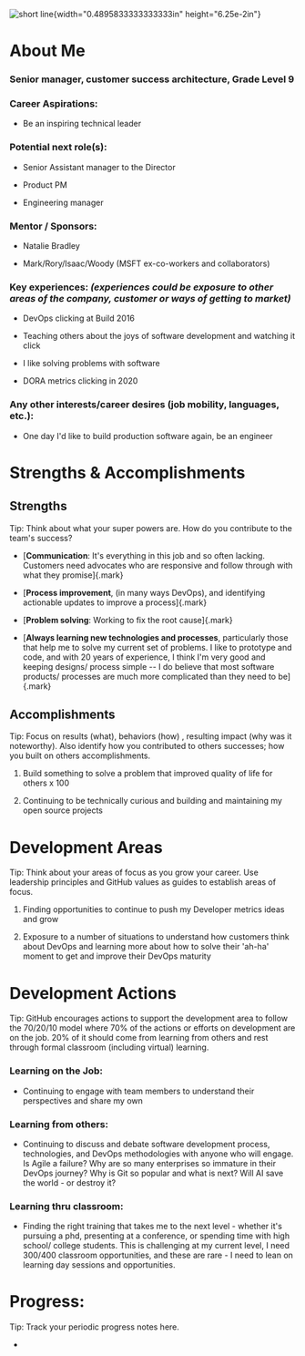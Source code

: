 ![short line](media/image1.png){width="0.4895833333333333in"
height="6.25e-2in"}

# About Me

### Senior manager, customer success architecture, Grade Level 9

### Career Aspirations:

- Be an inspiring technical leader

### Potential next role(s):

- Senior Assistant manager to the Director

- Product PM

- Engineering manager

### Mentor / Sponsors:

- Natalie Bradley

- Mark/Rory/Isaac/Woody (MSFT ex-co-workers and collaborators)

### Key experiences: *(experiences could be exposure to other areas of the company, customer or ways of getting to market)* 

- DevOps clicking at Build 2016

- Teaching others about the joys of software development and watching it
  click

- I like solving problems with software

- DORA metrics clicking in 2020

### Any other interests/career desires (job mobility, languages, etc.):

- One day I'd like to build production software again, be an engineer

# Strengths & Accomplishments

## Strengths

Tip: Think about what your super powers are. How do you contribute to
the team's success?

- [**Communication**: It's everything in this job and so often lacking.
  Customers need advocates who are responsive and follow through with
  what they promise]{.mark}

- [**Process improvement**, (in many ways DevOps), and identifying
  actionable updates to improve a process]{.mark}

- [**Problem solving**: Working to fix the root cause]{.mark}

- [**Always learning new technologies and processes**, particularly
  those that help me to solve my current set of problems. I like to
  prototype and code, and with 20 years of experience, I think I'm very
  good and keeping designs/ process simple -- I do believe that most
  software products/ processes are much more complicated than they need
  to be]{.mark}

## Accomplishments

Tip: Focus on results (what), behaviors (how) , resulting impact (why
was it noteworthy). Also identify how you contributed to others
successes; how you built on others accomplishments.

1.  Build something to solve a problem that improved quality of life for
    others x 100

2.  Continuing to be technically curious and building and maintaining my
    open source projects

# Development Areas

Tip: Think about your areas of focus as you grow your career. Use
leadership principles and GitHub values as guides to establish areas of
focus.

1.  Finding opportunities to continue to push my Developer metrics ideas
    and grow

2.  Exposure to a number of situations to understand how customers think
    about DevOps and learning more about how to solve their 'ah-ha'
    moment to get and improve their DevOps maturity

# Development Actions

Tip: GitHub encourages actions to support the development area to follow
the 70/20/10 model where 70% of the actions or efforts on development
are on the job. 20% of it should come from learning from others and rest
through formal classroom (including virtual) learning.

### Learning on the Job:

- Continuing to engage with team members to understand their
  perspectives and share my own

### Learning from others:

- Continuing to discuss and debate software development process,
  technologies, and DevOps methodologies with anyone who will engage. Is
  Agile a failure? Why are so many enterprises so immature in their
  DevOps journey? Why is Git so popular and what is next? Will AI save
  the world - or destroy it?

### Learning thru classroom:

- Finding the right training that takes me to the next level - whether
  it's pursuing a phd, presenting at a conference, or spending time with
  high school/ college students. This is challenging at my current
  level, I need 300/400 classroom opportunities, and these are rare - I
  need to lean on learning day sessions and opportunities.

# Progress:

Tip: Track your periodic progress notes here.

- 
